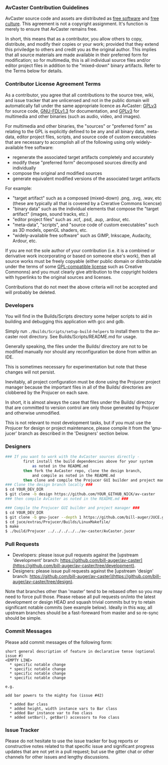 ### AvCaster Contribution Guidelines

AvCaster source code and assets are distributed as [free software](https://www.gnu.org/philosophy/free-sw.html) and [free culture](http://freedomdefined.org/Definition).  This agreement is not a copyright assignment.  It's function is merely to ensure that AvCaster remains free.

In short, this means that as a contributor, you allow others to copy, distribute, and modify their copies or your work; provided that they extend this priviledge to others and credit you as the original author.  This implies that all source materials are made available in their preferred form for modification; so for multimedia, this is all individual source files and/or editor project files in addition to the "mixed-down" binary artifacts.  Refer to the Terms below for details.


### Contributor License Agreement Terms
As a contributor, you agree that all contributions to the source tree, wiki, and issue tracker that are unlicensed and not in the public domain will automatically fall under the same appropriate licence as AvCaster: [GPLv3](COPYING.md) for source code, [GNU-FDLv1.3](Documentation/README.md) for documentation, and [GPLv3](Assets/README.md) for multimedia and other binaries (such as audio, video, and images).

For multimedia and other binaries, the "sources" or "preferred form" as relating to the GPL
is explicitly defined to be any and all binary data, meta-data, editor project files, scripts, and source code of custom executables that are necessary to accomplish all of the following using only widely-available free software:
* regenerate the associated target artifacts completely and accurately
* modify these "preferred form" decomposed sources directly and individually
* compose the original and modified sources
* generate equivalent modified versions of the associated target artifacts

For example:
* "target artifact" such as a composed (mixed-down) .png, .svg, .wav, etc (these are typically all that is covered by a Crerative Commons licencse)
* "binary data" such as the individual elements that compose the "target artifact" (images, sound tracks, etc.)
* "editor project files" such as .xcf, .psd, .aup, .ardour, etc.
* "meta-data", "scripts", and "source code of custom executables" such as 3D models, openGL shaders, etc.
* "widely-available free software" such as GIMP, Inkscape, Audacity, Ardour, etc.

If you are not the sole author of your contribution (i.e. it is a combined or derivative work incorporating or based on someone else's work), then all source works must be freely copyable (either public domain or distributable under the terms of some [GPL-compatible license](https://www.gnu.org/licenses/license-list.html#GPLCompatibleLicenses) such as Creative Commonns) and you must clearly give attribution to the copyright holders with hyperlinks to the original sources and licenses.

Contributions that do not meet the above criteria will not be accepted and will probably be deleted.


### Developers

You will find in the Builds/Scripts directory some helper scripts to aid in building and debugging this application with gcc and gdb.

Simply run ```./Builds/Scripts/setup-build-helpers``` to install them to the av-caster root directory. See Builds/Scripts/README.md for usage.

Generally speaking, the files under the Builds/ directory are not to be modified manually nor should any reconfiguration be done from within an IDE.

This is sometimes necessary for experimentation but note that these changes will not persist.

Inevitably, all project configuration must be done using the Projucer project manager because the important files in all of the Builds/ directories are clobbered by the Projucer on each save.

In short, it is almost always the case that files under the Builds/ directory that are committed to version control are only those generated by Projucer and otherwise unmodified.

This is not relevant to most development tasks, but if you must use the Projucer for design or project maintenance, please compile it from the 'gnu-jucer' branch as described in the 'Designers' section below.


### Designers

```bash
### If you want to work with the AvCaster sources directly -
        first install the build dependencies above for your system
            as noted in the README.md
        then fork the AvCaster repo, clone the design branch,
            and compile as noted in the README.md
        then clone and compile the Projucer GUI builder and project manager ###
### Clone the design branch locally ###
$ cd YOUR_DEV_DIR
$ git clone -b design https://github.com/YOUR_GITHUB_NICK/av-caster
### then compile AvCaster as noted in the README.md ###

### Compile the Projucer GUI builder and project manager ###
$ cd YOUR_DEV_DIR
$ git clone -b gnu-jucer --depth 1 https://github.com/bill-auger/JUCE.git juce
$ cd juce/extras/Projucer/Builds/LinuxMakefile/
$ make
$ ./build/Projucer ../../../../../av-caster/AvCaster.jucer
```


### Pull Requests

* Developers: please issue pull requests against the [upstream 'development' branch: https://github.com/bill-auger/av-caster](https://github.com/bill-auger/av-caster/tree/development).
* Designers: please issue pull requests against the [upstream 'design' branch: https://github.com/bill-auger/av-caster](https://github.com/bill-auger/av-caster/tree/design).

Note that branches other than 'master' tend to be rebased often so you may need to force pull those.  Please rebase all pull requests on/into the latest development or design HEAD and squash trivial commits but try to retain significant notable commits (see example below).  Ideally in this way, all upstream branches should be a fast-foreward from master and so re-sync should be simple.


### Commit Messages

Please add commit messages of the following form:
```
short general description of feature in declarative tense (optional issue #)
<EMPTY LINE>
  * specific notable change
  * specific notable change
  * specific notable change
  * specific notable change

e.g.

add bar powers to the mighty foo (issue #42)

  * added Bar class
  * added height, width instance vars to Bar class
  * added Bar instance var to Foo class
  * added setBar(), getBar() accessors to Foo class
```


### Issue Tracker

Please do not hesitate to use the issue tracker for bug reports or constructive notes related to that specific issue and significant progress updates that are not yet in a pull request; but use the gitter chat or other channels for other issues and lengthy discussions.
